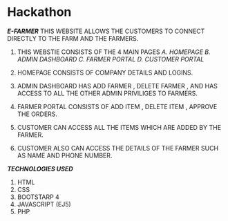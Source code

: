 # Hackathon
***E-FARMER***
THIS WEBSITE ALLOWS THE CUSTOMERS TO CONNECT DIRECTLY TO THE FARM AND THE FARMERS.

1. THIS WEBSTIE CONSISTS OF THE 4 MAIN PAGES
    *A. HOMEPAGE*
    *B. ADMIN DASHBOARD*
    *C. FARMER PORTAL*
    *D. CUSTOMER PORTAL*

2. HOMEPAGE CONSISTS OF COMPANY DETAILS AND LOGINS.
3. ADMIN DASHBOARD HAS ADD FARMER , DELETE FARMER , AND HAS ACCESS TO ALL THE OTHER ADMIN PRIVILIGES TO FARMERS.
4. FARMER PORTAL CONSISTS OF ADD ITEM , DELETE ITEM ,  APPROVE THE ORDERS.
5. CUSTOMER CAN ACCESS ALL THE ITEMS WHICH ARE ADDED BY THE FARMER.
6. CUSTOMER ALSO CAN ACCESS THE DETAILS OF THE FARMER SUCH AS NAME AND PHONE NUMBER.

***TECHNOLOGIES USED***

1. HTML
2. CSS
3. BOOTSTARP 4
4. JAVASCRIPT (EJ5)
5. PHP